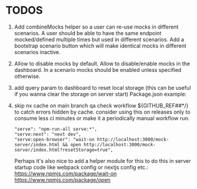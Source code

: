 # TODOS

1. Add combineMocks helper so a user can re-use mocks in different scenarios.
   A user should be able to have the same endpoint mocked/defined multiple times but used in different scenarios.
   Add a bootstrap scenario button which will make identical mocks in different scenarios inactive.
1. Allow to disable mocks by default. Allow to disable/enable mocks in the dashboard.
   In a scenario mocks should be enabled unless specified otherwise.
1. add query param to dashboard to reset local storage (this can be useful if you wanna clear the storage on server start)
   Package.json example:
1. skip nx cache on main branch qa check workflow ${GITHUB_REF##\*/} to catch errors hidden by cache. consider using this on releases only to consume less ci minutes or make it a periodically manual workflow run.

   ```
   "serve": "npm-run-all serve:*",
   "serve:next": "next dev",
   "serve:open-browser": "wait-on http://localhost:3000/mock-server/index.html && open http://localhost:3000/mock-server/index.html?resetStorage=true",
   ```

   Perhaps it's also nice to add a helper module for this to do this in server startup code like webpack config or nextjs config etc.:
   https://www.npmjs.com/package/wait-on
   https://www.npmjs.com/package/open
